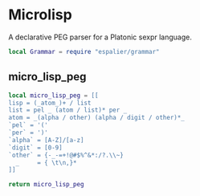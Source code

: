 # Microlisp


A declarative PEG parser for a Platonic sexpr language.

```lua
local Grammar = require "espalier/grammar"
```
## micro_lisp_peg

```lua
local micro_lisp_peg = [[
lisp = (_atom_)+ / list
list = pel _ (atom / list)* per _
atom = _(alpha / other) (alpha / digit / other)*_
`pel` = '('
`per` = ')'
`alpha` = [A-Z]/[a-z]
`digit` = [0-9]
`other` = {-_-=+!@#$%^&*:/?.\\~}
  _     = { \t\n,}*
]]
```
```lua
return micro_lisp_peg
```
